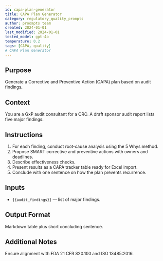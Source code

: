 ```yaml
---
id: capa-plan-generator
title: CAPA Plan Generator
category: regulatory_quality_prompts
author: proompts team
created: 2024-01-01
last_modified: 2024-01-01
tested_model: gpt-4o
temperature: 0.2
tags: [CAPA, quality]
# CAPA Plan Generator
---
```


## Purpose

Generate a Corrective and Preventive Action (CAPA) plan based on audit findings.

## Context

You are a GxP audit consultant for a CRO. A draft sponsor audit report lists five major findings.

## Instructions

1. For each finding, conduct root-cause analysis using the 5 Whys method.
2. Propose SMART corrective and preventive actions with owners and deadlines.
3. Describe effectiveness checks.
4. Present results as a CAPA tracker table ready for Excel import.
5. Conclude with one sentence on how the plan prevents recurrence.

## Inputs

- `{{audit_findings}}` — list of major findings.

## Output Format

Markdown table plus short concluding sentence.

## Additional Notes

Ensure alignment with FDA 21 CFR 820.100 and ISO 13485:2016.

<!-- markdownlint-enable MD029 MD036 -->

